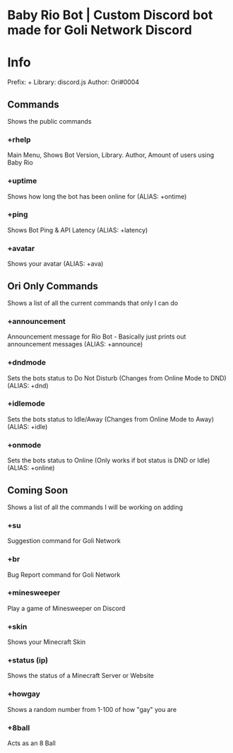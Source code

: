 # Baby Rio Bot | Custom Discord bot made for Goli Network Discord

# Info
Prefix: +
Library: discord.js
Author: Ori#0004

## Commands
Shows the public commands
### +rhelp
Main Menu, Shows Bot Version, Library. Author, Amount of users using Baby Rio
### +uptime
Shows how long the bot has been online for (ALIAS: +ontime)
### +ping
Shows Bot Ping & API Latency (ALIAS: +latency)
### +avatar
Shows your avatar (ALIAS: +ava)

## Ori Only Commands
Shows a list of all the current commands that only I can do
### +announcement
Announcement message for Rio Bot - Basically just prints out announcement messages (ALIAS: +announce)
### +dndmode
Sets the bots status to Do Not Disturb (Changes from Online Mode to DND) (ALIAS: +dnd)
### +idlemode
Sets the bots status to Idle/Away (Changes from Online Mode to Away) (ALIAS: +idle)
### +onmode
Sets the bots status to Online (Only works if bot status is DND or Idle) (ALIAS: +online)

## Coming Soon
Shows a list of all the commands I will be working on adding
### +su
Suggestion command for Goli Network
### +br
Bug Report command for Goli Network
### +minesweeper
Play a game of Minesweeper on Discord
### +skin
Shows your Minecraft Skin
### +status (ip)
Shows the status of a Minecraft Server or Website
### +howgay
Shows a random number from 1-100 of how "gay" you are
###  +8ball
Acts as an 8 Ball
